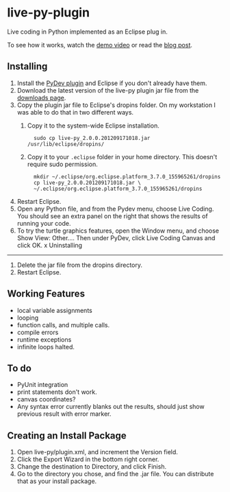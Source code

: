 live-py-plugin
==============

Live coding in Python implemented as an Eclipse plug in.

To see how it works, watch the [demo video][video] or read the 
[blog post][blog].

Installing
----------

1. Install the [PyDev plugin][pydev] and Eclipse if you don't already have them.
2. Download the latest version of the live-py plugin jar file from the 
   [downloads page][downloads].
3. Copy the plugin jar file to Eclipse's dropins folder. On my workstation I 
   was able to do that in two different ways.
    1. Copy it to the system-wide Eclipse installation.
    
             sudo cp live-py_2.0.0.201209171018.jar /usr/lib/eclipse/dropins/
    2. Copy it to your `.eclipse` folder in your home directory. This doesn't 
       require sudo permission.
       
             mkdir ~/.eclipse/org.eclipse.platform_3.7.0_155965261/dropins
             cp live-py_2.0.0.201209171018.jar \
             ~/.eclipse/org.eclipse.platform_3.7.0_155965261/dropins
4. Restart Eclipse.
5. Open any Python file, and from the Pydev menu, choose Live Coding.
   You should see an extra panel on the right that shows the results of running
   your code.
6. To try the turtle graphics features, open the Window menu, and choose 
   Show View: Other.... Then under PyDev, click Live Coding Canvas and click OK.
x
Uninstalling
------------

1. Delete the jar file from the dropins directory.
2. Restart Eclipse.

Working Features
----------------
- local variable assignments
- looping
- function calls, and multiple calls.
- compile errors
- runtime exceptions
- infinite loops halted.

To do
-----
- PyUnit integration
- print statements don't work.
- canvas coordinates?
- Any syntax error currently blanks out the results, should just show previous 
result with error marker.

Creating an Install Package
---------------------------
1. Open live-py/plugin.xml, and increment the Version field.
2. Click the Export Wizard in the bottom right corner.
3. Change the destination to Directory, and click Finish.
4. Go to the directory you chose, and find the .jar file. You can distribute
   that as your install package.

[pydev]: http://pydev.org/download.html
[downloads]: https://github.com/donkirkby/live-py-plugin/downloads
[video]: http://www.youtube.com/watch?v=ZrbIVMdChDQ
[blog]: http://donkirkby.blogspot.ca/2012/06/live-coding-in-python.html
